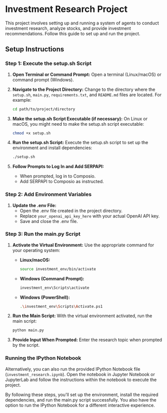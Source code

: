 
# Investment Research Project

This project involves setting up and running a system of agents to conduct investment research, analyze stocks, and provide investment recommendations. Follow this guide to set up and run the project.

## Setup Instructions

### Step 1: Execute the setup.sh Script

1. **Open Terminal or Command Prompt:**
   Open a terminal (Linux/macOS) or command prompt (Windows).

2. **Navigate to the Project Directory:**
   Change to the directory where the `setup.sh`, `main.py`, `requirements.txt`, and `README.md` files are located. For example:
   ```sh
   cd path/to/project/directory
   ```

3. **Make the setup.sh Script Executable (if necessary):**
   On Linux or macOS, you might need to make the setup.sh script executable:
   ```sh
   chmod +x setup.sh
   ```

4. **Run the setup.sh Script:**
   Execute the setup.sh script to set up the environment and install dependencies:
   ```sh
   ./setup.sh
   ```

5. **Follow Prompts to Log In and Add SERPAPI:**
   - When prompted, log in to Composio.
   - Add SERPAPI to Composio as instructed.

### Step 2: Add Environment Variables

1. **Update the .env File:**
   - Open the .env file created in the project directory.
   - Replace `your_openai_api_key_here` with your actual OpenAI API key.
   - Save and close the .env file.

### Step 3: Run the main.py Script

1. **Activate the Virtual Environment:**
   Use the appropriate command for your operating system:
   - **Linux/macOS:**
     ```sh
     source investment_env/bin/activate
     ```
   - **Windows (Command Prompt):**
     ```sh
     investment_env\Scripts\activate
     ```
   - **Windows (PowerShell):**
     ```sh
     .\investment_env\Scripts\Activate.ps1
     ```

2. **Run the Main Script:**
   With the virtual environment activated, run the main script:
   ```sh
   python main.py
   ```

3. **Provide Input When Prompted:**
   Enter the research topic when prompted by the script.

### Running the IPython Notebook

Alternatively, you can also run the provided IPython Notebook file (`investment_research.ipynb`). Open the notebook in Jupyter Notebook or JupyterLab and follow the instructions within the notebook to execute the project.

By following these steps, you'll set up the environment, install the required dependencies, and run the main.py script successfully. You also have the option to run the IPython Notebook for a different interactive experience.
